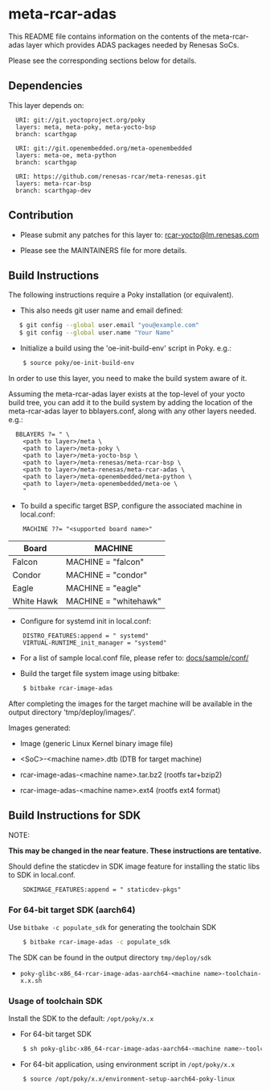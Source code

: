 # meta-rcar-adas

This README file contains information on the contents of the
meta-rcar-adas layer which provides ADAS packages needed
by Renesas SoCs.

Please see the corresponding sections below for details.


## Dependencies


This layer depends on:

```
  URI: git://git.yoctoproject.org/poky
  layers: meta, meta-poky, meta-yocto-bsp
  branch: scarthgap
```
```
  URI: git://git.openembedded.org/meta-openembedded
  layers: meta-oe, meta-python
  branch: scarthgap
```
```
  URI: https://github.com/renesas-rcar/meta-renesas.git
  layers: meta-rcar-bsp
  branch: scarthgap-dev
```

## Contribution


* Please submit any patches for this layer to: rcar-yocto@lm.renesas.com

* Please see the MAINTAINERS file for more details.


## Build Instructions


The following instructions require a Poky installation (or equivalent).

* This also needs git user name and email defined:

```bash
   $ git config --global user.email "you@example.com"
   $ git config --global user.name "Your Name"
```

* Initialize a build using the 'oe-init-build-env' script in Poky. e.g.:

```bash
    $ source poky/oe-init-build-env
```

In order to use this layer, you need to make the build system aware of
it.

Assuming the meta-rcar-adas layer exists at the top-level of your
yocto build tree, you can add it to the build system by adding the
location of the meta-rcar-adas layer to bblayers.conf, along with any
other layers needed.
e.g.:

```
  BBLAYERS ?= " \
    <path to layer>/meta \
    <path to layer>/meta-poky \
    <path to layer>/meta-yocto-bsp \
    <path to layer>/meta-renesas/meta-rcar-bsp \
    <path to layer>/meta-renesas/meta-rcar-adas \
    <path to layer>/meta-openembedded/meta-python \
    <path to layer>/meta-openembedded/meta-oe \
    "
```

* To build a specific target BSP, configure the associated machine in local.conf:

```
    MACHINE ??= "<supported board name>"
```

Board|MACHINE
-----|-------
Falcon|MACHINE = "falcon"
Condor|MACHINE = "condor"
Eagle|MACHINE = "eagle"
White Hawk|MACHINE = "whitehawk"

* Configure for systemd init in local.conf:

```
    DISTRO_FEATURES:append = " systemd"
    VIRTUAL-RUNTIME_init_manager = "systemd"
```

* For a list of sample local.conf file, please refer to: [docs/sample/conf/](meta-rcar-bsp/docs/sample/conf/)

* Build the target file system image using bitbake:

```bash
    $ bitbake rcar-image-adas
```

After completing the images for the target machine will be available in the
output directory 'tmp/deploy/images/<supported board name>'.

Images generated:

* Image (generic Linux Kernel binary image file)

* \<SoC\>-\<machine name\>.dtb (DTB for target machine)

* rcar-image-adas-\<machine name\>.tar.bz2 (rootfs tar+bzip2)

* rcar-image-adas-\<machine name\>.ext4  (rootfs ext4 format)


## Build Instructions for SDK


NOTE:

**This may be changed in the near feature. These instructions are tentative.**

Should define the staticdev in SDK image feature for installing the static libs
to SDK in local.conf.

```
    SDKIMAGE_FEATURES:append = " staticdev-pkgs"
```

### For 64-bit target SDK (aarch64)


Use `bitbake -c populate_sdk` for generating the toolchain SDK

```bash
    $ bitbake rcar-image-adas -c populate_sdk
```

The SDK can be found in the output directory `tmp/deploy/sdk`

* `poky-glibc-x86_64-rcar-image-adas-aarch64-<machine name>-toolchain-x.x.sh`

### Usage of toolchain SDK


Install the SDK to the default: `/opt/poky/x.x`

* For 64-bit target SDK

```bash
    $ sh poky-glibc-x86_64-rcar-image-adas-aarch64-<machine name>-toolchain-x.x.sh
```

* For 64-bit application, using environment script in `/opt/poky/x.x`

```bash
    $ source /opt/poky/x.x/environment-setup-aarch64-poky-linux
```

